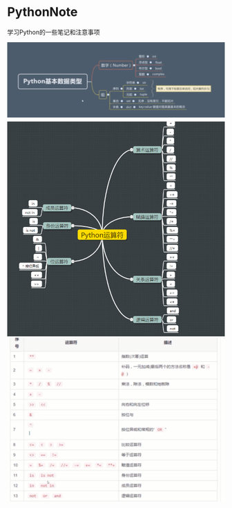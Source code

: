 # PythonNote
学习Python的一些笔记和注意事项





![Python基本数据类型](\img\Python基本数据类型.png)
![Python运算符](\img\Python运算符.png)
![Python运算符优先级](\img\Python运算符优先级.png)
